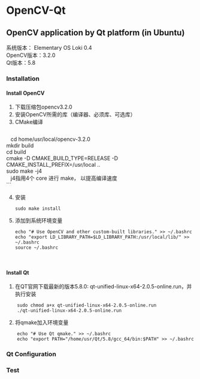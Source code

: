 # OpenCV-Qt
OpenCV application by Qt platform (in Ubuntu)
---
  
系统版本： Elementary OS Loki 0.4  
OpenCV版本：3.2.0  
Qt版本：5.8

### Installation
#### Install OpenCV
1. 下载压缩包opencv3.2.0
2. 安装OpenCV所需的库（编译器、必须库、可选库）
3. CMake编译
    ```
    cd home/usr/local/opencv-3.2.0  
    mkdir build  
    cd build  
    cmake -D CMAKE_BUILD_TYPE=RELEASE -D CMAKE_INSTALL_PREFIX=/usr/local ..  
    sudo make -j4  
    j4指用4个 core 进行 make， 以提高编译速度  
    ```  

  
  
4. 安装   
    ```  
    sudo make install  
    ``` 

  
  
5. 添加到系统环境变量  
    ```  
    echo "# Use OpenCV and other custom-built libraries." >> ~/.bashrc
    echo "export LD_LIBRARY_PATH=$LD_LIBRARY_PATH:/usr/local/lib/" >> ~/.bashrc
    source ~/.bashrc
    ```
  
   
  
  
#### Install Qt  

1. 在QT官网下载最新的版本5.8.0: qt-unified-linux-x64-2.0.5-online.run，并执行安装

```
    sudo chmod a+x qt-unified-linux-x64-2.0.5-online.run
    ./qt-unified-linux-x64-2.0.5-online.run
```  

2. 将qmake加入环境变量  

```
    echo "# Use Qt qmake." >> ~/.bashrc
    echo "export PATH="/home/usr/Qt/5.8/gcc_64/bin:$PATH" >> ~/.bashrc
```

  
  
### Qt Configuration


### Test
